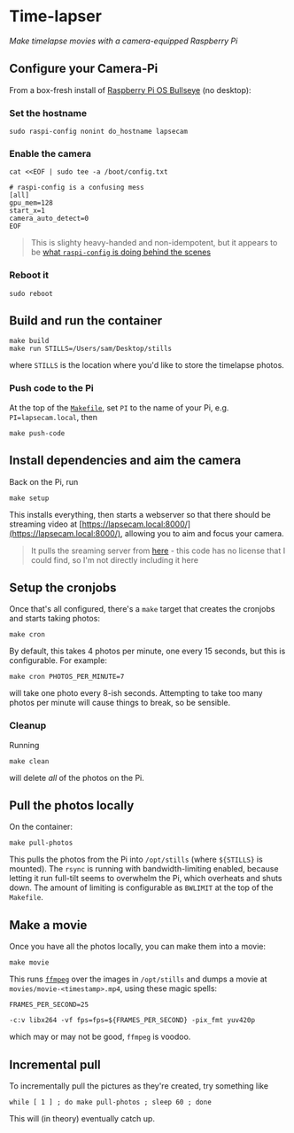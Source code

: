 # Time-lapser

_Make timelapse movies with a camera-equipped Raspberry Pi_

## Configure your Camera-Pi

From a box-fresh install of [Raspberry Pi OS Bullseye](https://www.raspberrypi.com/news/raspberry-pi-os-debian-bullseye/) (no desktop):

### Set the hostname

```
sudo raspi-config nonint do_hostname lapsecam
```

### Enable the camera

```
cat <<EOF | sudo tee -a /boot/config.txt

# raspi-config is a confusing mess
[all]
gpu_mem=128
start_x=1
camera_auto_detect=0
EOF
```

> This is slighty heavy-handed and non-idempotent, but it appears to be [what `raspi-config` is doing behind the scenes](https://raspberrypi.stackexchange.com/questions/14229/how-can-i-enable-the-camera-without-using-raspi-config)

### Reboot it

```
sudo reboot
```

## Build and run the container

```
make build
make run STILLS=/Users/sam/Desktop/stills
```

where `STILLS` is the location where you'd like to store the timelapse photos.

### Push code to the Pi

At the top of the [`Makefile`](Makefile), set `PI` to the name of your Pi, e.g. `PI=lapsecam.local`, then

```
make push-code
```

## Install dependencies and aim the camera

Back on the Pi, run

```
make setup
```

This installs everything, then starts a webserver so that there should be streaming video at [https://lapsecam.local:8000/](https://lapsecam.local:8000/), allowing you to aim and focus your camera.

> It pulls the sreaming server from [here](https://github.com/RuiSantosdotme/Random-Nerd-Tutorials/blob/master/Projects/rpi_camera_surveillance_system.py) - this code has no license that I could find, so I'm not directly including it here

## Setup the cronjobs

Once that's all configured, there's a `make` target that creates the cronjobs and starts taking photos:

```
make cron
```

By default, this takes 4 photos per minute, one every 15 seconds, but this is configurable. For example:

```
make cron PHOTOS_PER_MINUTE=7
```

will take one photo every 8-ish seconds. Attempting to take too many photos per minute will cause things to break, so be sensible.

### Cleanup

Running

```
make clean
```

will delete _all_ of the photos on the Pi.

## Pull the photos locally

On the container:

```
make pull-photos
```

This pulls the photos from the Pi into `/opt/stills` (where `${STILLS}` is mounted). The `rsync` is running with bandwidth-limiting enabled, because letting it run full-tilt seems to overwhelm the Pi, which overheats and shuts down. The amount of limiting is configurable as `BWLIMIT` at the top of the `Makefile`.

## Make a movie

Once you have all the photos locally, you can make them into a movie:

```
make movie
```

This runs [`ffmpeg`](https://ffmpeg.org/) over the images in `/opt/stills` and dumps a movie at `movies/movie-<timestamp>.mp4`, using these magic spells:

```
FRAMES_PER_SECOND=25

-c:v libx264 -vf fps=fps=${FRAMES_PER_SECOND} -pix_fmt yuv420p
```

which may or may not be good, `ffmpeg` is voodoo.

## Incremental pull

To incrementally pull the pictures as they're created, try something like

```
while [ 1 ] ; do make pull-photos ; sleep 60 ; done
```

This will (in theory) eventually catch up.
